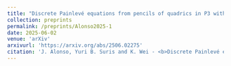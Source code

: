 ```yaml
---
title: "Discrete Painlevé equations from pencils of quadrics in P3 with branching generators"
collection: preprints
permalink: /preprints/Alonso2025-1
date: 2025-06-02
venue: 'arXiv'
arxivurl: 'https://arxiv.org/abs/2506.02275'
citation: 'J. Alonso, Yuri B. Suris and K. Wei - <b>Discrete Painlevé equations from pencils of quadrics in P3 with branching generators</b>, <i>	arXiv:2506.02275</i>, (2025).'
---
```

